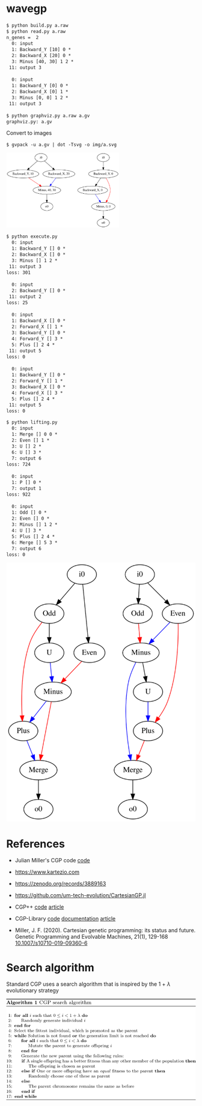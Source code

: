 # wavegp

```
$ python build.py a.raw
$ python read.py a.raw
n_genes =  2
  0: input
  1: Backward_Y [10] 0 *
  2: Backward_X [20] 0 *
  3: Minus [40, 30] 1 2 *
 11: output 3

  0: input
  1: Backward_Y [0] 0 *
  2: Backward_X [0] 1 *
  3: Minus [0, 0] 1 2 *
 11: output 3

$ python graphviz.py a.raw a.gv
graphviz.py: a.gv
```

Convert to images

```
$ gvpack -u a.gv | dot -Tsvg -o img/a.svg
```

<img src="img/a.svg" width=300 align="center">

```
$ python execute.py
  0: input
  1: Backward_Y [] 0 *
  2: Backward_X [] 0 *
  3: Minus [] 1 2 *
 11: output 3
loss: 301

  0: input
  2: Backward_Y [] 0 *
 11: output 2
loss: 25

  0: input
  1: Backward_X [] 0 *
  2: Forward_X [] 1 *
  3: Backward_Y [] 0 *
  4: Forward_Y [] 3 *
  5: Plus [] 2 4 *
 11: output 5
loss: 0

  0: input
  1: Backward_Y [] 0 *
  2: Forward_Y [] 1 *
  3: Backward_X [] 0 *
  4: Forward_X [] 3 *
  5: Plus [] 2 4 *
 11: output 5
loss: 0
```

```
$ python lifting.py
  0: input
  1: Merge [] 0 0 *
  2: Even [] 1 *
  3: U [] 2 *
  6: U [] 3 *
  7: output 6
loss: 724

  0: input
  1: P [] 0 *
  7: output 1
loss: 922

  0: input
  1: Odd [] 0 *
  2: Even [] 0 *
  3: Minus [] 1 2 *
  4: U [] 3 *
  5: Plus [] 2 4 *
  6: Merge [] 5 3 *
  7: output 6
loss: 0
```

<p align="center"><img src="img/inverse.svg"/></p>


# References

- Julian Miller's CGP code
  [code](https://github.com/paul-kaufmann/cgp)

- <https://www.kartezio.com>
- <https://zenodo.org/records/3889163>
- <https://github.com/um-tech-evolution/CartesianGP.jl>

- CGP++
  [code](https://github.com/RomanKalkreuth/cgp-plusplus)
  [article](https://doi.org/10.1145/3638529.3654092)

- CGP-Library
  [code](https://github.com/AndrewJamesTurner/CGP-Library)
  [documentation](https://www.cgplibrary.co.uk)
  [article](http://andrewjamesturner.co.uk/files/GPEM2014.pdf)

- Miller, J. F. (2020). Cartesian genetic programming: its status and
  future. Genetic Programming and Evolvable Machines, 21(1), 129-168
  [10.1007/s10710-019-09360-6](https://doi.org/10.1007/s10710-019-09360-6)

# Search algorithm

Standard CGP uses a search algorithm that is inspired by the 1 +
$\lambda$ evolutionary strategy

<p align="center"><img src="img/search.png"/></p>